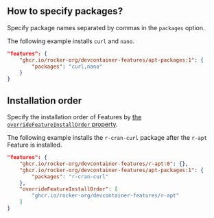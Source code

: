 <!-- markdownlint-disable MD041 -->

## How to specify packages?

Specify package names separated by commas in the `packages` option.

The following example installs `curl` and `nano`.

```json
"features": {
    "ghcr.io/rocker-org/devcontainer-features/apt-packages:1": {
        "packages": "curl,nano"
    }
}
```

## Installation order

Specify the installation order of Features
by [the `overrideFeatureInstallOrder` property](https://containers.dev/implementors/features/#overrideFeatureInstallOrder).

The following example installs the `r-cran-curl` package after the `r-apt` Feature is installed.

```json
"features": {
    "ghcr.io/rocker-org/devcontainer-features/r-apt:0": {},
    "ghcr.io/rocker-org/devcontainer-features/apt-packages:1": {
        "packages": "r-cran-curl"
    },
    "overrideFeatureInstallOrder": [
        "ghcr.io/rocker-org/devcontainer-features/r-apt"
    ]
}
```
